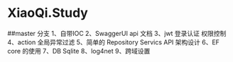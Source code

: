 # XiaoQi.Study
##master 分支
	1、自带IOC 
	2、SwaggerUI api 文档 
	3、jwt 登录认证 权限控制 
	4、action 全局异常过滤
	5、简单的 Repository Servics API 架构设计
	6、EF core 的使用 
	7、DB Sqlite 
	8、log4net 
	9、跨域设置 
	
	